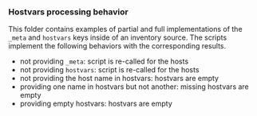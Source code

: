 ### Hostvars processing behavior

This folder contains examples of partial and full implementations of the
`_meta` and `hostvars` keys inside of an inventory source. The scripts
implement the following behaviors with the corresponding results.

 - not providing `_meta`: script is re-called for the hosts
 - not providing `hostvars`: script is re-called for the hosts
 - not providing the host name in hostvars: hostvars are empty
 - providing one name in hostvars but not another: missing hostvars are empty
 - providing empty hostvars: hostvars are empty